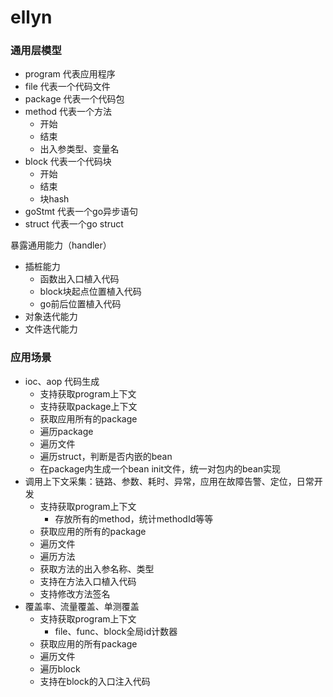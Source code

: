# ellyn


### 通用层模型

- program 代表应用程序
- file 代表一个代码文件
- package 代表一个代码包
- method 代表一个方法
    - 开始
    - 结束
    - 出入参类型、变量名
- block 代表一个代码块
    - 开始
    - 结束
    - 块hash
- goStmt 代表一个go异步语句
- struct 代表一个go struct

暴露通用能力（handler）
- 插桩能力
    - 函数出入口植入代码
    - block块起点位置植入代码
    - go前后位置植入代码
- 对象迭代能力
- 文件迭代能力

### 应用场景

- ioc、aop 代码生成
    - 支持获取program上下文
    - 支持获取package上下文
    - 获取应用所有的package
    - 遍历package
    - 遍历文件
    - 遍历struct，判断是否内嵌的bean
    - 在package内生成一个bean init文件，统一对包内的bean实现
- 调用上下文采集：链路、参数、耗时、异常，应用在故障告警、定位，日常开发
    - 支持获取program上下文
        - 存放所有的method，统计methodId等等
    - 获取应用的所有的package
    - 遍历文件
    - 遍历方法
    - 获取方法的出入参名称、类型
    - 支持在方法入口植入代码
    - 支持修改方法签名
- 覆盖率、流量覆盖、单测覆盖
    - 支持获取program上下文
        - file、func、block全局id计数器
    - 获取应用的所有package
    - 遍历文件
    - 遍历block
    - 支持在block的入口注入代码

